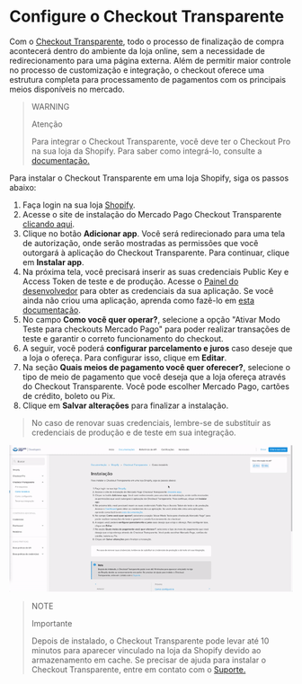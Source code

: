 # Configure o Checkout Transparente

Com o [Checkout Transparente](/developers/pt/docs/checkout-api/landing), todo o processo de finalização de compra acontecerá dentro do ambiente da loja online, sem a necessidade de redirecionamento para uma página externa. Além de permitir maior controle no processo de customização e integração, o checkout oferece uma estrutura completa para processamento de pagamentos com os principais meios disponíveis no mercado. 

> WARNING
>
> Atenção
>
> Para integrar o Checkout Transparente, você deve ter o Checkout Pro na sua loja da Shopify. Para saber como integrá-lo, consulte a [documentação.](/developers/pt/docs/shopify/integration-configuration/checkout-pro)

Para instalar o Checkout Transparente em uma loja Shopify, siga os passos abaixo:

1. Faça login na sua loja [Shopify](https://accounts.shopify.com/store-login).
2. Acesse o site de instalação do Mercado Pago Checkout Transparente [clicando aqui](https://apps.shopify.com/checkout-transparente-mp).
3. Clique no botão **Adicionar app**. Você será redirecionado para uma tela de autorização, onde serão mostradas as permissões que você outorgará à aplicação do Checkout Transparente. Para continuar, clique em **Instalar app**. 
4. Na próxima tela, você precisará inserir as suas credenciais Public Key e Access Token de teste e de produção. Acesse o [Painel do desenvolvedor](https://www.mercadopago.com.ar/developers/panel) para obter as credenciais da sua aplicação. Se você ainda não criou uma aplicação, aprenda como fazê-lo em [esta documentação](/developers/pt/docs/shopify/additional-content/your-integrations/introduction). 
5. No campo **Como você quer operar?**, selecione a opção "Ativar Modo Teste para checkouts Mercado Pago" para poder realizar transações de teste e garantir o correto funcionamento do checkout.
6. A seguir, você poderá **configurar parcelamento e juros** caso deseje que a loja o ofereça. Para configurar isso, clique em **Editar**.
7. Na seção **Quais meios de pagamento você quer oferecer?**, selecione o tipo de meio de pagamento que você deseja que a loja ofereça através do Checkout Transparente. Você pode escolher Mercado Pago, cartões de crédito, boleto ou Pix.
8. Clique em **Salvar alterações** para finalizar a instalação.

> No caso de renovar suas credenciais, lembre-se de substituir as credenciais de produção e de teste em sua integração.

![installation choapi](/images/shopify/configurar-chotransparente-pt.gif)

> NOTE
>
> Importante
>
> Depois de instalado, o Checkout Transparente pode levar até 10 minutos para aparecer vinculado na loja da Shopify devido ao armazenamento em cache. Se precisar de ajuda para instalar o Checkout Transparente, entre em contato com o [Suporte.](https://www.mercadopago.com/developers/pt/support)